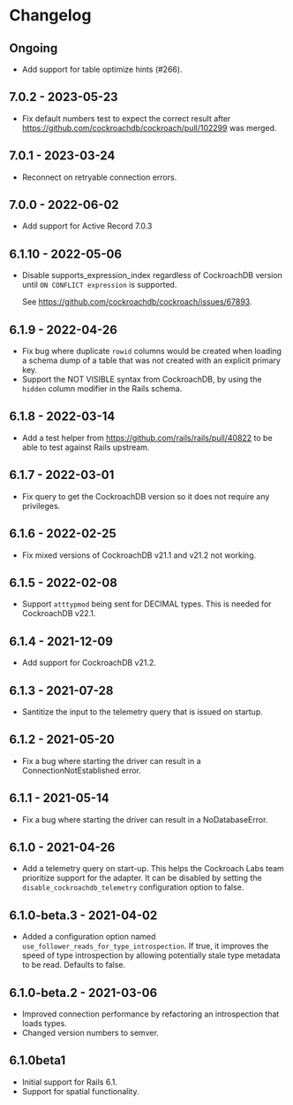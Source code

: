 # Changelog

## Ongoing

- Add support for table optimize hints (#266).

## 7.0.2 - 2023-05-23

- Fix default numbers test to expect the correct result after
  https://github.com/cockroachdb/cockroach/pull/102299 was merged.

## 7.0.1 - 2023-03-24

- Reconnect on retryable connection errors.

## 7.0.0 - 2022-06-02

- Add support for Active Record 7.0.3

## 6.1.10 - 2022-05-06

- Disable supports_expression_index regardless of CockroachDB version until
  `ON CONFLICT expression` is supported.

  See https://github.com/cockroachdb/cockroach/issues/67893.

## 6.1.9 - 2022-04-26

- Fix bug where duplicate `rowid` columns would be created when loading
  a schema dump of a table that was not created with an explicit primary key.
- Support the NOT VISIBLE syntax from CockroachDB, by using the `hidden`
  column modifier in the Rails schema.

## 6.1.8 - 2022-03-14

- Add a test helper from https://github.com/rails/rails/pull/40822
  to be able to test against Rails upstream.

## 6.1.7 - 2022-03-01

- Fix query to get the CockroachDB version so it does not require any privileges.

## 6.1.6 - 2022-02-25

- Fix mixed versions of CockroachDB v21.1 and v21.2 not working.

## 6.1.5 - 2022-02-08

- Support `atttypmod` being sent for DECIMAL types.
  This is needed for CockroachDB v22.1.

## 6.1.4 - 2021-12-09

- Add support for CockroachDB v21.2.

## 6.1.3 - 2021-07-28

- Santitize the input to the telemetry query that is issued on startup.

## 6.1.2 - 2021-05-20

- Fix a bug where starting the driver can result in a ConnectionNotEstablished error.

## 6.1.1 - 2021-05-14

- Fix a bug where starting the driver can result in a NoDatabaseError.

## 6.1.0 - 2021-04-26

- Add a telemetry query on start-up. This helps the Cockroach Labs team
  prioritize support for the adapter. It can be disabled by setting the
  `disable_cockroachdb_telemetry` configuration option to false.

## 6.1.0-beta.3 - 2021-04-02

- Added a configuration option named `use_follower_reads_for_type_introspection`.
  If true, it improves the speed of type introspection by allowing potentially stale
  type metadata to be read. Defaults to false.

## 6.1.0-beta.2 - 2021-03-06

- Improved connection performance by refactoring an introspection
  that loads types.
- Changed version numbers to semver.

## 6.1.0beta1

- Initial support for Rails 6.1.
- Support for spatial functionality.
